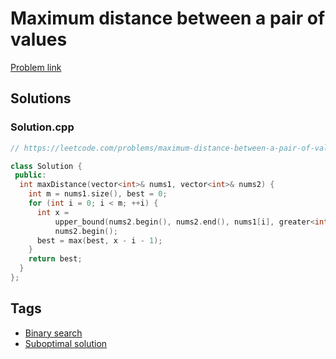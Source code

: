 # Maximum distance between a pair of values

[Problem link](https://leetcode.com/problems/maximum-distance-between-a-pair-of-values)

## Solutions


### Solution.cpp
```cpp
// https://leetcode.com/problems/maximum-distance-between-a-pair-of-values

class Solution {
 public:
  int maxDistance(vector<int>& nums1, vector<int>& nums2) {
    int m = nums1.size(), best = 0;
    for (int i = 0; i < m; ++i) {
      int x =
          upper_bound(nums2.begin(), nums2.end(), nums1[i], greater<int>()) -
          nums2.begin();
      best = max(best, x - i - 1);
    }
    return best;
  }
};
```
## Tags

* [Binary search](/Collections/binary-search.md#binary-search)
* [Suboptimal solution](/Collections/suboptimal-solution.md#suboptimal-solution)
